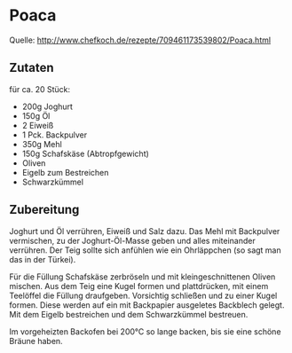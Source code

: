 # Poaca

Quelle: http://www.chefkoch.de/rezepte/709461173539802/Poaca.html

## Zutaten

für ca. 20 Stück:

* 200g Joghurt
* 150g Öl
* 2 Eiweiß
* 1 Pck. Backpulver
* 350g Mehl
* 150g Schafskäse (Abtropfgewicht)
* Oliven
* Eigelb zum Bestreichen
* Schwarzkümmel

## Zubereitung

Joghurt und Öl verrühren, Eiweiß und Salz dazu. Das Mehl mit Backpulver
vermischen, zu der Joghurt-Öl-Masse geben und alles miteinander verrühren.  Der
Teig sollte sich anfühlen wie ein Ohrläppchen (so sagt man das in der Türkei).

Für die Füllung Schafskäse zerbröseln und mit kleingeschnittenen Oliven
mischen.  Aus dem Teig eine Kugel formen und plattdrücken, mit einem Teelöffel
die Füllung draufgeben.  Vorsichtig schließen und zu einer Kugel formen. Diese
werden auf ein mit Backpapier ausgeletes Backblech gelegt. Mit dem Eigelb
bestreichen und dem Schwarzkümmel bestreuen.

Im vorgeheizten Backofen bei 200°C so lange backen, bis sie eine schöne Bräune
haben.
